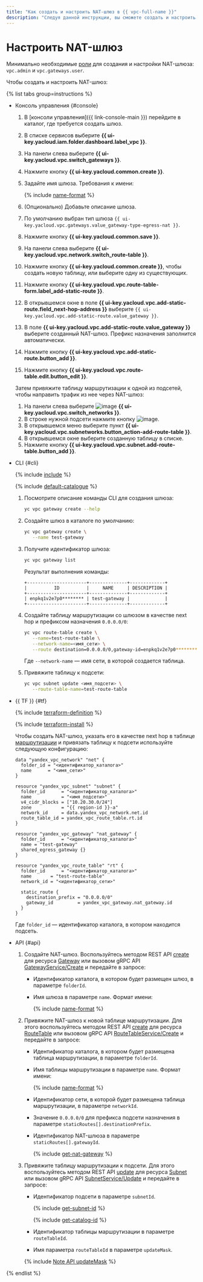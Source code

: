 ```yaml
---
title: "Как создать и настроить NAT-шлюз в {{ vpc-full-name }}"
description: "Следуя данной инструкции, вы сможете создать и настроить NAT-шлюз." 
---
```


# Настроить NAT-шлюз


Минимально необходимые [роли](../security/#roles-list) для создания и настройки NAT-шлюза: `vpc.admin` и `vpc.gateways.user`.

Чтобы создать и настроить NAT-шлюз:

{% list tabs group=instructions %}

- Консоль управления {#console}

  1. В [консоли управления]({{ link-console-main }}) перейдите в каталог, где требуется создать шлюз.
  1. В списке сервисов выберите **{{ ui-key.yacloud.iam.folder.dashboard.label_vpc }}**.
  1. На панели слева выберите **{{ ui-key.yacloud.vpc.switch_gateways }}**.
  1. Нажмите кнопку **{{ ui-key.yacloud.common.create }}**.
  1. Задайте имя шлюза. Требования к имени:

      {% include [name-format](../../_includes/name-format.md) %}
   
  1. (Опционально) Добавьте описание шлюза.
  1. По умолчанию выбран тип шлюза `{{ ui-key.yacloud.vpc.gateways.value_gateway-type-egress-nat }}`.
  1. Нажмите кнопку **{{ ui-key.yacloud.common.save }}**.
  1. На панели слева выберите **{{ ui-key.yacloud.vpc.network.switch_route-table }}**.
  1. Нажмите кнопку **{{ ui-key.yacloud.common.create }}**, чтобы создать новую таблицу, или выберите одну из существующих.
  1. Нажмите кнопку **{{ ui-key.yacloud.vpc.route-table-form.label_add-static-route }}**.
  1. В открывшемся окне в поле **{{ ui-key.yacloud.vpc.add-static-route.field_next-hop-address }}** выберите `{{ ui-key.yacloud.vpc.add-static-route.value_gateway }}`.
  1. В поле **{{ ui-key.yacloud.vpc.add-static-route.value_gateway }}** выберите созданный NAT-шлюз. Префикс назначения заполнится автоматически.
  1. Нажмите кнопку **{{ ui-key.yacloud.vpc.add-static-route.button_add }}**.
  1. Нажмите кнопку **{{ ui-key.yacloud.vpc.route-table.edit.button_edit }}**. 

  Затем привяжите таблицу маршрутизации к одной из подсетей, чтобы направить трафик из нее через NAT-шлюз:

  1. На панели слева выберите ![image](../../_assets/console-icons/nodes-right.svg) **{{ ui-key.yacloud.vpc.switch_networks }}**.
  1. В строке нужной подсети нажмите кнопку ![image](../../_assets/console-icons/ellipsis.svg).
  1. В открывшемся меню выберите пункт **{{ ui-key.yacloud.vpc.subnetworks.button_action-add-route-table }}**.
  1. В открывшемся окне выберите созданную таблицу в списке.
  1. Нажмите кнопку **{{ ui-key.yacloud.vpc.subnet.add-route-table.button_add }}**.

- CLI {#cli}

  {% include [include](../../_includes/cli-install.md) %}

  {% include [default-catalogue](../../_includes/default-catalogue.md) %}
  
  1. Посмотрите описание команды CLI для создания шлюза:

      ```bash
      yc vpc gateway create --help
      ```

  1. Создайте шлюз в каталоге по умолчанию:

     ```bash
     yc vpc gateway create \
        --name test-gateway
     ```
  1. Получите идентификатор шлюза:

     ```bash
     yc vpc gateway list
     ```

     Результат выполнения команды:

     ```text
     +----------------------+--------------+-------------+
     |          ID          |     NAME     | DESCRIPTION |
     +----------------------+--------------+-------------+
     | enpkq1v2e7p0******** | test-gateway |             |
     +----------------------+--------------+-------------+
     ```

  1. Создайте таблицу маршрутизации со шлюзом в качестве next hop и префиксом назначения `0.0.0.0/0`:

     ```bash
     yc vpc route-table create \
        --name=test-route-table \
        --network-name=<имя_сети> \
        --route destination=0.0.0.0/0,gateway-id=enpkq1v2e7p0********
     ```

     Где `--network-name` — имя сети, в которой создается таблица.

  1. Привяжите таблицу к подсети:

     ```bash
     yc vpc subnet update <имя_подсети> \
        --route-table-name=test-route-table
     ```

- {{ TF }} {#tf}

  {% include [terraform-definition](../../_tutorials/_tutorials_includes/terraform-definition.md) %}

  {% include [terraform-install](../../_includes/terraform-install.md) %}
  
  Чтобы создать NAT-шлюз, указать его в качестве next hop в таблице [маршрутизации](../concepts/routing.md) и привязать таблицу к подсети используйте следующую конфигурацию:
  
  ```hcl
  data "yandex_vpc_network" "net" {
    folder_id = "<идентификатор_каталога>"
    name      = "<имя_сети>"
  }

  resource "yandex_vpc_subnet" "subnet" {
    folder_id      = "<идентификатор_каталога>"
    name           = "<имя_подсети>"
    v4_cidr_blocks = ["10.20.30.0/24"]
    zone           = "{{ region-id }}-a"
    network_id     = data.yandex_vpc_network.net.id
    route_table_id = yandex_vpc_route_table.rt.id
  }

  resource "yandex_vpc_gateway" "nat_gateway" {
    folder_id      = "<идентификатор_каталога>"
    name = "test-gateway"
    shared_egress_gateway {}
  }

  resource "yandex_vpc_route_table" "rt" {
    folder_id      = "<идентификатор_каталога>"
    name       = "test-route-table"
    network_id = "<идентификатор_сети>"

    static_route {
      destination_prefix = "0.0.0.0/0"
      gateway_id         = yandex_vpc_gateway.nat_gateway.id
    }
  }
  ```

  Где `folder_id` — идентификатор каталога, в котором находится подсеть.

- API {#api}

  1. Создайте NAT-шлюз. Воспользуйтесь методом REST API [create](../api-ref/Gateway/create.md) для ресурса [Gateway](../api-ref/Gateway/index.md) или вызовом gRPC API [GatewayService/Create](../api-ref/grpc/gateway_service.md#Create) и передайте в запросе:

      * Идентификатор каталога, в котором будет размещен шлюз, в параметре `folderId`.
      * Имя шлюза в параметре `name`. Формат имени:

          {% include [name-format](../../_includes/name-format.md) %}

  1. Привяжите NAT-шлюз к новой таблице маршрутизации. Для этого воспользуйтесь методом REST API [create](../api-ref/RouteTable/create.md) для ресурса [RouteTable](../api-ref/RouteTable/index.md) или вызовом gRPC API [RouteTableService/Create](../api-ref/grpc/route_table_service.md#Create) и передайте в запросе:

      * Идентификатор каталога, в котором будет размещена таблица маршрутизации, в параметре `folderId`.
      * Имя таблицы маршрутизации в параметре `name`. Формат имени:

        {% include [name-format](../../_includes/name-format.md) %}
      * Идентификатор сети, в которой будет размещена таблица маршрутизации, в параметре `networkId`.
      * Значение `0.0.0.0/0` для префикса подсети назначения в параметре `staticRoutes[].destinationPrefix`.
      * Идентификатор NAT-шлюза в параметре `staticRoutes[].gatewayId`.

        {% include [get-nat-gateway](../../_includes/vpc/get-nat-gateway.md) %}

  1. Привяжите таблицу маршрутизации к подсети. Для этого воспользуйтесь методом REST API [update](../api-ref/Subnet/update.md) для ресурса [Subnet](../api-ref/Subnet/index.md) или вызовом gRPC API [SubnetService/Update](../api-ref/grpc/subnet_service.md#Update) и передайте в запросе:

      * Идентификатор подсети в параметре `subnetId`.

        {% include [get-subnet-id](../../_includes/vpc/get-subnet-id.md) %}

        {% include [get-catalog-id](../../_includes/get-catalog-id.md) %}

      * Идентификатор таблицы маршрутизации в параметре `routeTableId`.
      * Имя параметра `routeTableId` в параметре `updateMask`.

      {% include [Note API updateMask](../../_includes/note-api-updatemask.md) %}

{% endlist %}
